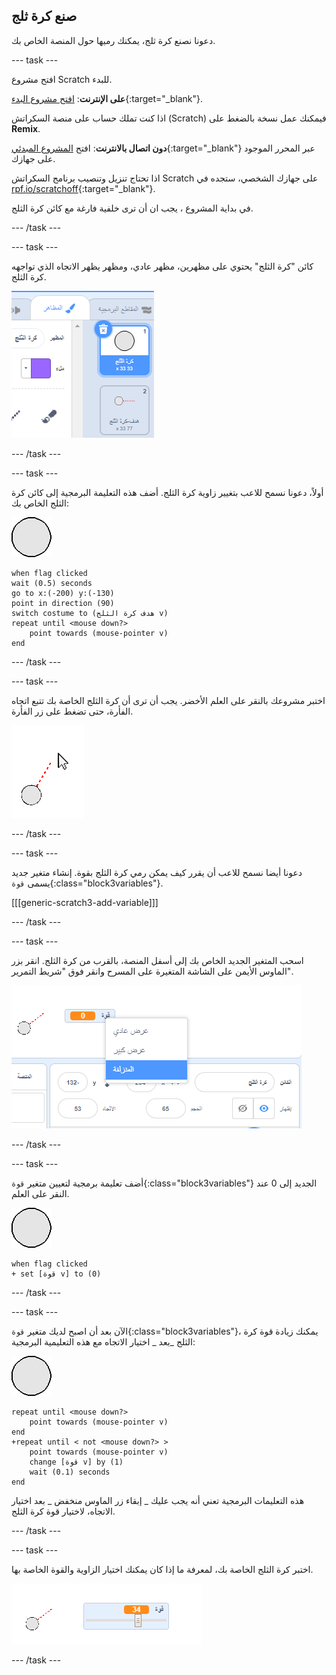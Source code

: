 ## صنع كرة ثلج

دعونا نصنع كرة ثلج، يمكنك رميها حول المنصة الخاص بك.

--- task ---

افتح مشروع Scratch للبدء.

**على الإنترنت**:  [افتح مشروع البدء](https://scratch.mit.edu/projects/399479609){:target="_blank"}.

اذا كنت تملك حساب على منصة السكراتش (Scratch) فيمكنك عمل نسخة بالضغط على **Remix**.

**دون اتصال بالانترنت**: افتح [المشروع المبدئي](https://rpf.io/p/ar-SA/snowball-fight-go){:target="_blank"} عبر المحرر الموجود على جهازك.

اذا تحتاج تنزيل وتنصيب برنامج السكراتش Scratch على جهازك الشخصي، ستجده في [rpf.io/scratchoff](https://rpf.io/scratchoff){:target="_blank"}.

في بداية المشروع ، يجب ان أن ترى خلفية فارغة مع كائن كرة الثلج.

--- /task ---

--- task ---

كائن "كرة الثلج" يحتوي على مظهرين، مظهر عادي، ومظهر يظهر الاتجاه الذي تواجهه كرة الثلج.

![مظاهر كرة الثلج](images/snow-costume.png)

--- /task ---

--- task ---

أولاً، دعونا نسمح للاعب بتغيير زاوية كرة الثلج. أضف هذه التعليمة البرمجية إلى كائن كرة الثلج الخاص بك:

![كائن كرة الثلج](images/snowball-sprite.png)

```blocks3
when flag clicked
wait (0.5) seconds
go to x:(-200) y:(-130)
point in direction (90)
switch costume to (هدف كرة الثلج v)
repeat until <mouse down?>
    point towards (mouse-pointer v)
end
```

--- /task ---

--- task ---

اختبر مشروعك بالنقر على العلم الأخضر. يجب أن ترى أن كرة الثلج الخاصة بك تتبع اتجاه الفأرة، حتى تضغط على زر الفأرة.

![كائن هدف كرة الثلج الذي يشير إلى الماوس](images/snow-mouse.png)

--- /task ---

--- task ---

دعونا أيضا نسمح للاعب أن يقرر كيف يمكن رمي كرة الثلج بقوة. إنشاء متغير جديد يسمى `قوة`{:class="block3variables"}.

[[[generic-scratch3-add-variable]]]

--- /task ---

--- task ---

اسحب المتغير الجديد الخاص بك إلى أسفل المنصة، بالقرب من كرة الثلج. انقر بزر الماوس الأيمن على الشاشة المتغيرة على المسرح وانقر فوق "شريط التمرير".

![تم تغيير المتغير إلى شريط التمرير](images/snow-slider.png)

--- /task ---

--- task ---

أضف تعليمة برمجية لتعيين متغير `قوة`{:class="block3variables"} الجديد إلى 0 عند النقر على العلم.

![كائن كرة الثلج](images/snowball-sprite.png)

```blocks3
when flag clicked
+ set [قوة v] to (0)
```

--- /task ---

--- task ---

الآن بعد أن اصبح لديك متغير `قوة`{:class="block3variables"}، يمكنك زيادة قوة كرة الثلج _بعد _ اختيار الاتجاه مع هذه التعليمية البرمجية:

![كائن كرة الثلج](images/snowball-sprite.png)

```blocks3
repeat until <mouse down?>
    point towards (mouse-pointer v)
end
+repeat until < not <mouse down?> >
    point towards (mouse-pointer v)
    change [قوة v] by (1)
    wait (0.1) seconds
end
```

هذه التعليمات البرمجية تعني أنه يجب عليك _ إبقاء زر الماوس منخفض _ بعد اختيار الاتجاه، لاختيار قوة كرة الثلج.

--- /task ---

--- task ---

اختبر كرة الثلج الخاصة بك، لمعرفة ما إذا كان يمكنك اختيار الزاوية والقوة الخاصة بها.

![متغير الفوة عند 35 بجوار هدف كرة الثلج](images/snow-test.png)

--- /task ---
